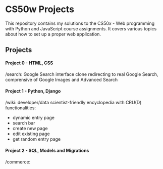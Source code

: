 # CS50w Projects

This repository contains my solutions to the CS50x - Web programming with Python and JavaScript course assignments. It covers various topics about how to set up a proper web application.


## Projects

#### Project 0 - HTML, CSS

/search: Google Search interface clone redirecting to real Google Search, comprensive of Google Images and Advanced Search

#### Project 1 - Python, Django
/wiki: developer/data scientist-friendly encyclopedia with CRU(D) functionalities:
* dynamic entry page
* search bar
* create new page
* edit existing page
* get random entry page

#### Project 2 - SQL, Models and Migrations
/commerce: